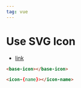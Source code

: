 ```yaml
---
tag: vue
---
```


# Use SVG Icon

- [link](https://vuejs.org/v2/cookbook/editable-svg-icons.html)

```html
<base-icon></base-icon>
```

```html
<icon-{name}></icon-name>
```
